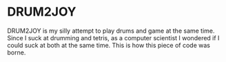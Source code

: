 # DRUM2JOY

DRUM2JOY is my silly attempt to play drums and game at the same time. Since I suck at drumming and tetris,
as a computer scientist I wondered if I could suck at both at the same time. This is how this piece of code
was borne.
